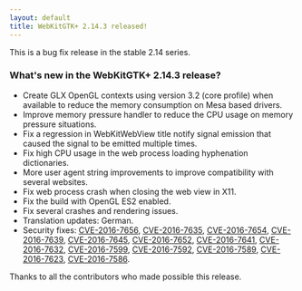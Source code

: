 ```yaml
---
layout: default
title: WebKitGTK+ 2.14.3 released!
---
```


This is a bug fix release in the stable 2.14 series.

### What's new in the WebKitGTK+ 2.14.3 release?

 - Create GLX OpenGL contexts using version 3.2 (core profile) when available to reduce the memory
   consumption on Mesa based drivers.
 - Improve memory pressure handler to reduce the CPU usage on memory pressure situations.
 - Fix a regression in WebKitWebView title notify signal emission that caused the signal to be emitted
   multiple times.
 - Fix high CPU usage in the web process loading hyphenation dictionaries.
 - More user agent string improvements to improve compatibility with several websites.
 - Fix web process crash when closing the web view in X11.
 - Fix the build with OpenGL ES2 enabled.
 - Fix several crashes and rendering issues.
 - Translation updates: German.
 - Security fixes: [CVE-2016-7656](https://cve.mitre.org/cgi-bin/cvename.cgi?name=CVE-2016-7656), [CVE-2016-7635](https://cve.mitre.org/cgi-bin/cvename.cgi?name=CVE-2016-7635), [CVE-2016-7654](https://cve.mitre.org/cgi-bin/cvename.cgi?name=CVE-2016-7654), [CVE-2016-7639](https://cve.mitre.org/cgi-bin/cvename.cgi?name=CVE-2016-7639), [CVE-2016-7645](https://cve.mitre.org/cgi-bin/cvename.cgi?name=CVE-2016-7645), [CVE-2016-7652](https://cve.mitre.org/cgi-bin/cvename.cgi?name=CVE-2016-7652),
   [CVE-2016-7641](https://cve.mitre.org/cgi-bin/cvename.cgi?name=CVE-2016-7641), [CVE-2016-7632](https://cve.mitre.org/cgi-bin/cvename.cgi?name=CVE-2016-7632), [CVE-2016-7599](https://cve.mitre.org/cgi-bin/cvename.cgi?name=CVE-2016-7599), [CVE-2016-7592](https://cve.mitre.org/cgi-bin/cvename.cgi?name=CVE-2016-7592), [CVE-2016-7589](https://cve.mitre.org/cgi-bin/cvename.cgi?name=CVE-2016-7589), [CVE-2016-7623](https://cve.mitre.org/cgi-bin/cvename.cgi?name=CVE-2016-7623), [CVE-2016-7586](https://cve.mitre.org/cgi-bin/cvename.cgi?name=CVE-2016-7586).

Thanks to all the contributors who made possible this release.
